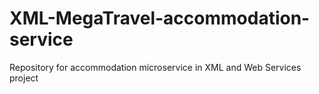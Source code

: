 # XML-MegaTravel-accommodation-service
Repository for accommodation microservice in XML and Web Services project
